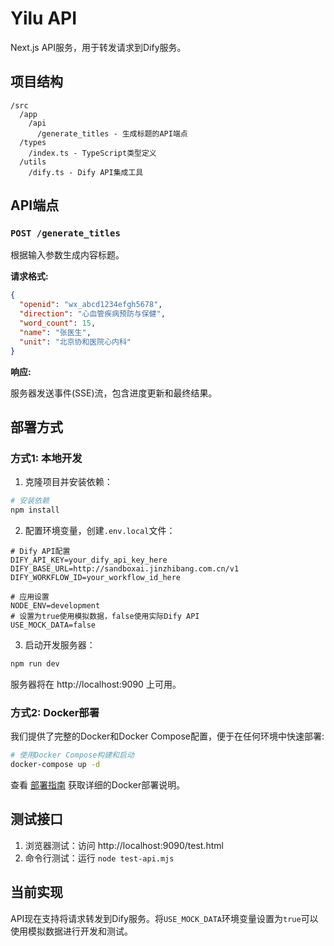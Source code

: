 # Yilu API

Next.js API服务，用于转发请求到Dify服务。

## 项目结构

```
/src
  /app
    /api
      /generate_titles - 生成标题的API端点
  /types
    /index.ts - TypeScript类型定义
  /utils
    /dify.ts - Dify API集成工具
```

## API端点

### `POST /generate_titles`

根据输入参数生成内容标题。

**请求格式:**

```json
{
  "openid": "wx_abcd1234efgh5678",
  "direction": "心血管疾病预防与保健",
  "word_count": 15,
  "name": "张医生",
  "unit": "北京协和医院心内科"
}
```

**响应:**

服务器发送事件(SSE)流，包含进度更新和最终结果。

## 部署方式

### 方式1: 本地开发

1. 克隆项目并安装依赖：

```bash
# 安装依赖
npm install
```

2. 配置环境变量，创建`.env.local`文件：

```
# Dify API配置
DIFY_API_KEY=your_dify_api_key_here
DIFY_BASE_URL=http://sandboxai.jinzhibang.com.cn/v1
DIFY_WORKFLOW_ID=your_workflow_id_here

# 应用设置
NODE_ENV=development
# 设置为true使用模拟数据，false使用实际Dify API
USE_MOCK_DATA=false
```

3. 启动开发服务器：

```bash
npm run dev
```

服务器将在 http://localhost:9090 上可用。

### 方式2: Docker部署

我们提供了完整的Docker和Docker Compose配置，便于在任何环境中快速部署:

```bash
# 使用Docker Compose构建和启动
docker-compose up -d
```

查看 [部署指南](./DEPLOYMENT.md) 获取详细的Docker部署说明。

## 测试接口

1. 浏览器测试：访问 http://localhost:9090/test.html
2. 命令行测试：运行 `node test-api.mjs`

## 当前实现

API现在支持将请求转发到Dify服务。将`USE_MOCK_DATA`环境变量设置为`true`可以使用模拟数据进行开发和测试。
